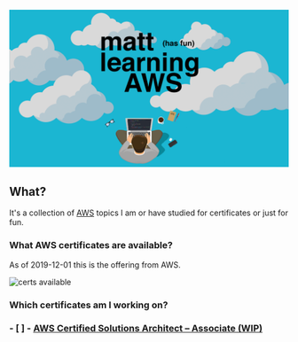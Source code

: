![logo](./media/readme-logo.jpg)

## What?
It's a collection of [AWS](https://aws.amazon.com/) topics I am or have studied for certificates or just for fun.

### What AWS certificates are available?
As of 2019-12-01 this is the offering from AWS.

![certs available](https://user-images.githubusercontent.com/16245634/69920256-2ee3b880-144b-11ea-894c-9f004048773a.png)

### Which certificates am I working on?
### - [ ] - [AWS Certified Solutions Architect – Associate (WIP)](./aws-certified-solutions-architect–associate/index.md)
